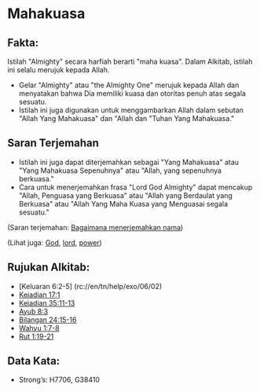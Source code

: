 # Mahakuasa

## Fakta:

Istilah "Almighty" secara harfiah berarti "maha kuasa". Dalam Alkitab, istilah ini selalu merujuk kepada Allah.

* Gelar "Almighty" atau "the Almighty One" merujuk kepada Allah dan menyatakan bahwa Dia memiliki kuasa dan otoritas penuh atas segala sesuatu.
* Istilah ini juga digunakan untuk menggambarkan Allah dalam sebutan "Allah Yang Mahakuasa" dan "Allah dan "Tuhan Yang Mahakuasa."

## Saran Terjemahan

* Istilah ini juga dapat diterjemahkan sebagai "Yang Mahakuasa" atau "Yang Mahakuasa Sepenuhnya" atau "Allah, yang sepenuhnya berkuasa."
* Cara untuk menerjemahkan frasa "Lord God Almighty" dapat mencakup "Allah, Penguasa yang Berkuasa" atau "Allah yang Berdaulat yang Berkuasa" atau "Allah Yang Maha Kuasa yang Menguasai segala sesuatu."

(Saran terjemahan: [Bagaimana menerjemahkan nama](rc://en/ta/man/translate/translate-names))

(Lihat juga: [God](../kt/god.md), [lord](../kt/lord.md), [power](../kt/power.md))

## Rujukan Alkitab:

* [Keluaran 6:2-5] (rc://en/tn/help/exo/06/02)
* [Kejadian 17:1](rc://en/tn/help/gen/17/01)
* [Kejadian 35:11-13](rc://en/tn/help/gen/35/11)
* [Ayub 8:3](rc://en/tn/help/job/08/03)
* [Bilangan 24:15-16](rc://en/tn/help/num/24/15)
* [Wahyu 1:7-8](rc://en/tn/help/rev/01/07)
* [Rut 1:19-21](rc://en/tn/help/rut/01/19)

## Data Kata:

* Strong’s: H7706, G38410
